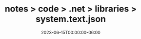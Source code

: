 ---
title: notes > code > .net > libraries > system.text.json
date: 2023-06-15T00:00:00-06:00
draft: false
---